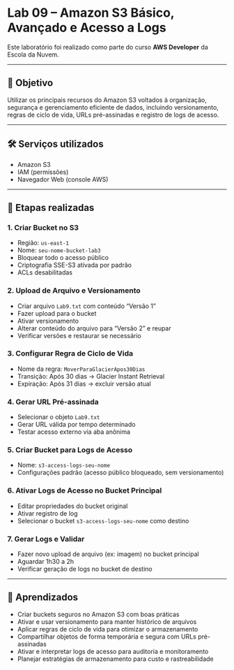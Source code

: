 # Lab 09 – Amazon S3 Básico, Avançado e Acesso a Logs

Este laboratório foi realizado como parte do curso **AWS Developer** da Escola da Nuvem.

---

## 🎯 Objetivo

Utilizar os principais recursos do Amazon S3 voltados à organização, segurança e gerenciamento eficiente de dados, incluindo versionamento, regras de ciclo de vida, URLs pré-assinadas e registro de logs de acesso.

---

## 🛠️ Serviços utilizados

- Amazon S3
- IAM (permissões)
- Navegador Web (console AWS)

---

## 📌 Etapas realizadas

### 1. Criar Bucket no S3
- Região: `us-east-1`
- Nome: `seu-nome-bucket-lab3`
- Bloquear todo o acesso público
- Criptografia SSE-S3 ativada por padrão
- ACLs desabilitadas

### 2. Upload de Arquivo e Versionamento
- Criar arquivo `Lab9.txt` com conteúdo “Versão 1”
- Fazer upload para o bucket
- Ativar versionamento
- Alterar conteúdo do arquivo para “Versão 2” e reupar
- Verificar versões e restaurar se necessário

### 3. Configurar Regra de Ciclo de Vida
- Nome da regra: `MoverParaGlacierApos30Dias`
- Transição: Após 30 dias → Glacier Instant Retrieval
- Expiração: Após 31 dias → excluir versão atual

### 4. Gerar URL Pré-assinada
- Selecionar o objeto `Lab9.txt`
- Gerar URL válida por tempo determinado
- Testar acesso externo via aba anônima

### 5. Criar Bucket para Logs de Acesso
- Nome: `s3-access-logs-seu-nome`
- Configurações padrão (acesso público bloqueado, sem versionamento)

### 6. Ativar Logs de Acesso no Bucket Principal
- Editar propriedades do bucket original
- Ativar registro de log
- Selecionar o bucket `s3-access-logs-seu-nome` como destino

### 7. Gerar Logs e Validar
- Fazer novo upload de arquivo (ex: imagem) no bucket principal
- Aguardar 1h30 a 2h
- Verificar geração de logs no bucket de destino

---

## 🧠 Aprendizados

- Criar buckets seguros no Amazon S3 com boas práticas
- Ativar e usar versionamento para manter histórico de arquivos
- Aplicar regras de ciclo de vida para otimizar o armazenamento
- Compartilhar objetos de forma temporária e segura com URLs pré-assinadas
- Ativar e interpretar logs de acesso para auditoria e monitoramento
- Planejar estratégias de armazenamento para custo e rastreabilidade